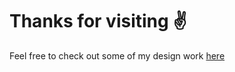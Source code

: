 # Thanks for visiting ✌️

Feel free to check out some of my design work <a href="https://www.michaelwatchmaker.com">here</a>
